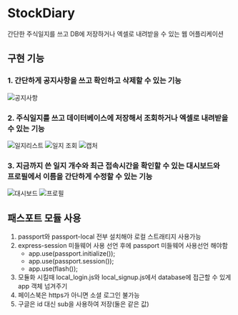 # StockDiary
간단한 주식일지를 쓰고 DB에 저장하거나 엑셀로 내려받을 수 있는 웹 어플리케이션

## 구현 기능
### 1. 간단하게 공지사항을 쓰고 확인하고 삭제할 수 있는 기능
![공지사항](https://user-images.githubusercontent.com/46710160/132120685-7faf257b-333c-4e94-a852-e7ddb329f309.JPG)

### 2. 주식일지를 쓰고 데이터베이스에 저장해서 조회하거나 엑셀로 내려받을 수 있는 기능
![일지리스트](https://user-images.githubusercontent.com/46710160/132120691-665d0537-9dbf-4473-b685-78311d0294d2.JPG)
![일지 조회](https://user-images.githubusercontent.com/46710160/132120689-a6b25198-a8ad-453b-b17a-568f9af6575a.JPG)
![캡처](https://user-images.githubusercontent.com/46710160/132120688-e5ebf132-b045-4f57-9fb1-6770a75cf0b7.JPG)

### 3. 지금까지 쓴 일지 개수와 최근 접속시간을 확인할 수 있는 대시보드와 <br>프로필에서 이름을 간단하게 수정할 수 있는 기능
![대시보드](https://user-images.githubusercontent.com/46710160/132120820-8f57c656-49df-4bb1-ade5-19de87b3c6e7.JPG)
![프로필](https://user-images.githubusercontent.com/46710160/132120692-d2fb972f-bdc1-44bb-ab8c-9b449861c4a7.JPG)

## 패스포트 모듈 사용
1. passport와 passport-local 전부 설치해야 로컬 스트래티지 사용가능
2. express-session 미들웨어 사용 선언 후에 passport 미들웨어 사용선언 해야함 
    - app.use(passport.initialize());  
    - app.use(passport.session());  
    - app.use(flash());  
3. 모듈화 시킬때 local_login.js와 local_signup.js에서 database에 접근할 수  있게 app 객체 넘겨주기
4. 페이스북은 https가 아니면 소셜 로그인 불가능
5. 구글은 id 대신 sub을 사용하여 저장(둘은 같은 값)
